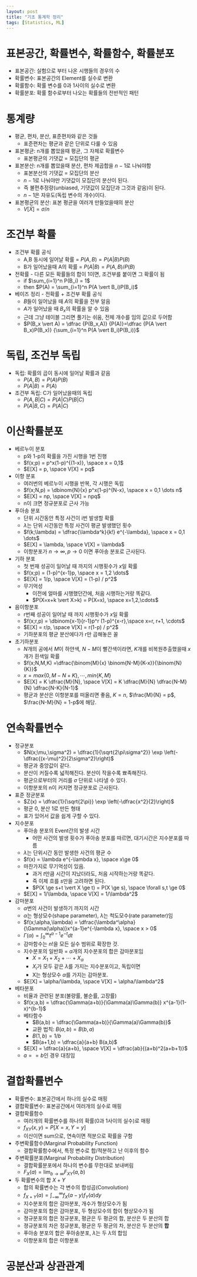 ```yaml
---
layout: post
title: "기초 통계학 정리"
tags: [Statistics, ML]
---
```


# 표본공간, 확률변수, 확률함수, 확률분포

- 표본공간: 실험으로 부터 나온 시행들의 경우의 수
- 확률변수: 표본공간의 Element를 실수로 변환
- 확률함수: 확률 변수를 0과 1사이의 실수로 변환
- 확률분포: 확률 함수로부터 나오는 확률들의 전반적인 패턴

# 통계량

- 평균, 편차, 분산, 표준편차와 같은 것들
  - 표준편차는 평균과 같은 단위로 다룰 수 있음
- 표본평균: n개를 뽑았을때 평균, 그 자체로 확률변수
  - 표본평균의 기댓값 = 모집단의 평균
- 표본분산: n개를 뽑았을때 분산, 편차 제곱합을 $n-1$로 나눠야함
  - 표본분산의 기댓값 = 모집단의 분산
  - $n-1$로 나눠야만 기댓값이 모집단의 분산이 된다.
  - 즉 불편추정량(unbiased, 기댓값이 모집단과 그것과 같음)이 된다.
  - $n-1$은 자유도(독립 변수의 개수)이다.
- 표본평균의 분산: 표본 평균을 여러개 만들었을때의 분산
  - $V[\bar{X}] = \sigma/n$

# 조건부 확률

- 조건부 확률 공식
  - A,B 동시에 일어날 확률 = $P(A,B) = P(A \vert B)P(B)$
  - B가 일어났을때 A의 확률 = $P(A \vert B) = P(A,B)/P(B)$
- 전확률 - 다른 모든 확률들의 합이 1이면, 조건부를 붙이면 그 확률이 됨
  - if $\sum_{i=1}^n P(B_i) = 1$
  - then $P(A) = \sum_{i=1}^n P(A \vert B_i)P(B_i)$
- 베이즈 정리 - 전확률 + 조건부 확률 공식
  - $B$들이 일어났을 때 $A$의 확률을 전부 알음
  - $A$가 일어났을 때 $B_x$의 확률을 알 수 있음
  - 근데 그냥 테이블 그리면 풀기는 쉬움, 전체 개수를 임의 값으로 두어함
  - $P(B_x \vert A) = \dfrac {P(B_x,A)} {P(A)}=\dfrac {P(A \vert B_x)P(B_x)} {\sum_{i=1}^n P(A \vert B_i)P(B_i)}$

# 독립, 조건부 독립

- 독립: 확률의 곱이 동시에 일어날 확률과 같음
  - $P(A,B) = P(A)P(B)$
  - $P(A \vert B) = P(A)$
- 조건부 독립: C가 일어났을때의 독립
  - $P(A,B \vert C) = P(A \vert C)P(B \vert C)$
  - $P(A \vert B,C) = P(A \vert C)$

# 이산확률분포

- 베르누이 분포
  - p와 1-p의 확률을 가진 시행을 1번 진행
  - $f(x;p) = p^x(1-p)^{(1-x)}, \space x = 0,1$
  - $E[X] = p, \space V[X] = pq$
- 이항 분포
  - 여러번의 베르누이 시행을 반복, 각 시행은 독립
  - $f(x;N,p) = \dbinom{N}{x} p^x(1-p)^{N-x}, \space x = 0,1 \dots n$
  - $E[X] = np, \space V[X] = npq$
  - n이 크면 정규분포로 근사 가능
- 푸아송 분포
  - 단위 시간동안 특정 사건이 i번 발생할 확률
  - $\lambda$는 단위 시간동안 특정 사건이 평균 발생했던 횟수
  - $f(k;\lambda) = \dfrac{\lambda^k}{k!}  e^{-\lambda}, \space x = 0,1 \dots$
  - $E[X] = \lambda, \space V[X] =  \lambda$
  - 이항분포가 $n \rightarrow \infty, p \rightarrow 0$ 이면 푸아송 분포로 근사된다.
- 기하 분포
  - 첫 번재 성공이 일어날 때 까지의 시행횟수가 $x$일 확률
  - $f(x;p) = (1-p)^{x-1}p, \space x = 1,2 \dots$
  - $E[X] = 1/p, \space V[X] = (1-p) / p^2$
  - 무기억성
    - 이전에 얼마를 시행했던간에, 처음 시행하는거랑 똑같다.
    - $P(X=x+k \vert X>k) = P(X=x), \space x=1,2,\cdots$
- 음이항분포
  - r번째 성공이 일어날 때 까지 시행횟수가 $x$일 확률
  - $f(x;r,p) = \dbinom{x-1}{r-1}p^r (1-p)^{x-r},\space x=r, r+1, \cdots$
  - $E[X] = r/p, \space V[X] = r(1-p) / p^2$
  - 기하분포의 평균 분산에다가 r만 곱해놓은 꼴
- 초기하분포
  - $N$개의 공에서 $M$이 하얀색, $N-M$이 빨간색이라면, $K$개를 비복원추출했을때 $x$개가 흰색일 확률
  - $f(x;N,M,K) =\dfrac{\binom{M}{x} \binom{N-M}{K-x}}{\binom{N}{K}}$
  - $x=max\lbrace 0, M-N+K\rbrace, \cdots , min\lbrace K,M\rbrace$
  - $E[X] = K \dfrac{M}{N}, \space V[X] = K \dfrac{M}{N} \dfrac{N-M}{N} \dfrac{N-K}{N-1}$
  - 평균과 분산은 이항분포를 떠올리면 좋음, $K = n$, $\frac{M}{N} = p$, $\frac{N-M}{N} = 1-p$에 해당.

# 연속확률변수

- 정규분포
  - $N(x;\mu,\sigma^2) = \dfrac{1}{\sqrt{2\pi\sigma^2}} \exp \left(-\dfrac{(x-\mu)^2}{2\sigma^2}\right)$
  - 평균과 중앙값이 같다.
  - 분산이 커질수록 넓적해진다. 분산이 작을수록 뾰족해진다.
  - 평균으로부터의 거리를 $\sigma$ 단위로 나타낼 수 있다.
  - 이항분포의 n이 커지면 정규분포로 근사된다.
- 표준 정균분포
  - $Z(x) = \dfrac{1}{\sqrt{2\pi}} \exp \left(-\dfrac{x^2}{2}\right)$
  - 평균 0, 분산 1로 만든 형태
  - 표가 있어서 값을 쉽게 구할 수 있다.
- 지수분포
  - 푸아송 분포의 Event간의 발생 시간
    - 어떤 사건의 발생 횟수가 푸아송 분포를 따르면, 대기시간은 지수분포를 따름
  - $\lambda$는 단위시간 동안 발생한 사건의 평균 수
  - $f(x) = \lambda e^{-\lambda x}, \space x\ge 0$
  - 마찬가지로 무기억성이 있음.
    - 과거 $t$만큼 시간이 지났더라도, 처음 시작하는거랑 똑같다.
    - 즉 이제 흐를 $s$만을 고려하면 된다.
    - $P(X \ge s+t \vert X \ge t) = P(X \ge s), \space \forall s,t \ge 0$
  - $E[X] = 1/\lambda, \space V[X] = 1/\lambda^2$
- 감마분포
  - $\alpha$번의 사건이 발생하기 까지의 시간
  - $\alpha$는 형상모수(shape parameter), $\lambda$는 척도모수(rate parameter)임
  - $f(x;\alpha,\lambda) = \dfrac{\lambda^\alpha}{\Gamma(\alpha)}x^{a-1}e^{-\lambda x}, \space x > 0$
  - $\Gamma(\alpha)=\displaystyle\int_{0}^{\infty}t^{\alpha-1}e^{-t}dt$
  - 감마함수는 $n!$을 모든 실수 범위로 확장한 것.
  - 지수분포의 일반화 = $\alpha$개의 지수분포의 합은 감마분포임
    - $X = X_1 + X_2 + \cdots + X_\alpha$
    - $X_i$가 모두 같은 $\lambda$를 가지는 지수분포이고, 독립이면
    - X는 형상모수 $\alpha$를 가지는 감마분포.
  - $E[X] = \alpha/\lambda, \space V[X] = \alpha/\lambda^2$
- 베타분포
  - 비율과 관련된 분포(불량률, 불순률, 고장률)
  - $f(x;a,b) = \dfrac{\Gamma(a+b)}{\Gamma(a)\Gamma(b)} x^{a-1}(1-x)^{b-1}$
  - 베타함수 
    - $B(a,b) =  \dfrac{\Gamma(a+b)}{\Gamma(a)\Gamma(b)}$
    - 교환 법칙: $B(a,b) = B(b,a)$
    - $B(1,b) = 1/b$
    - $B(a+1,b) = \dfrac{a}{a+b} B(a,b)$
  - $E[X] = \dfrac{a}{a+b}, \space V[X] = \dfrac{ab}{(a+b)^2(a+b+1)}$
  - $a == b$인 경우 대칭임


# 결합확률변수

- 확률변수: 표본공간에서 하나의 실수로 매핑
- 결합확률변수: 표본공간에서 여러개의 실수로 매핑
- 결합확률함수
  - 여러개의 확률변수를 하나의 확률(0과 1사이의 실수)로 매핑
  - $f_{XY}(x,y) = P[X = x, Y = y]$
  - 이산이면 sum으로, 연속이면 적분으로 확률을 구함
- 주변확률함수(Marginal Probability Function)
  - 결합확률함수에서, 특정 변수로 합/적분하고 난 이후의 함수
- 주변확률분포(Marginal Probability Distribution) 
  - 결합확률분포에서 하나의 변수를 무한대로 보내버림
  - $F_X(a) = \displaystyle\lim_{b \rightarrow \infty} F_{XY}(a, b)$
- 두 확률변수의 합 $X + Y$
  - 합의 확률변수는 각 변수의 합성곱(Convolution)
  - $f_{X+Y}(a) = \displaystyle\int_{-\infty}^{\infty} f_X(a-y)f_Y(a) dy$
  - 지수분포의 합은 감마분포, 개수가 형상모수가 됨
  - 감마분포의 합은 감마분포, 두 형상모수의 합이 형상모수가 됨
  - 졍규분포의 합은 정규분포, 평균은 두 평균의 합, 분산은 두 분산의 합
  - 졍규분포의 차은 정규분포, 평균은 두 평균의 차, 분산은 두 분산의 **합**
  - 푸아송 분포의 합은 푸아송분포, $\lambda$는 두 $\lambda$의 합임
  - 이항분포의 합은 이항분포

# 공분산과 상관관계